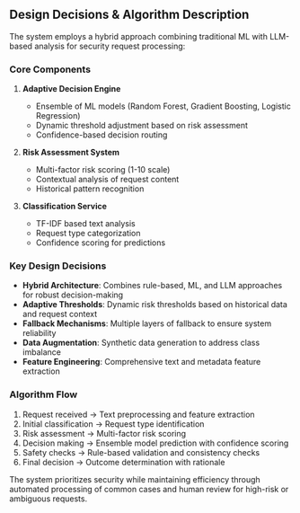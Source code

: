 ## Design Decisions & Algorithm Description

The system employs a hybrid approach combining traditional ML with LLM-based analysis for security request processing:

### Core Components
1. **Adaptive Decision Engine**
   - Ensemble of ML models (Random Forest, Gradient Boosting, Logistic Regression)
   - Dynamic threshold adjustment based on risk assessment
   - Confidence-based decision routing

2. **Risk Assessment System**
   - Multi-factor risk scoring (1-10 scale)
   - Contextual analysis of request content
   - Historical pattern recognition

3. **Classification Service**
   - TF-IDF based text analysis
   - Request type categorization
   - Confidence scoring for predictions

### Key Design Decisions
- **Hybrid Architecture**: Combines rule-based, ML, and LLM approaches for robust decision-making
- **Adaptive Thresholds**: Dynamic risk thresholds based on historical data and request context
- **Fallback Mechanisms**: Multiple layers of fallback to ensure system reliability
- **Data Augmentation**: Synthetic data generation to address class imbalance
- **Feature Engineering**: Comprehensive text and metadata feature extraction

### Algorithm Flow
1. Request received → Text preprocessing and feature extraction
2. Initial classification → Request type identification
3. Risk assessment → Multi-factor risk scoring
4. Decision making → Ensemble model prediction with confidence scoring
5. Safety checks → Rule-based validation and consistency checks
6. Final decision → Outcome determination with rationale

The system prioritizes security while maintaining efficiency through automated processing of common cases and human review for high-risk or ambiguous requests.